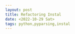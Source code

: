 ```yaml
---
layout: post
title: Refactoring Instal
date: <2022-10-29 Sat>
tags: python,pyparsing,instal
---
```




